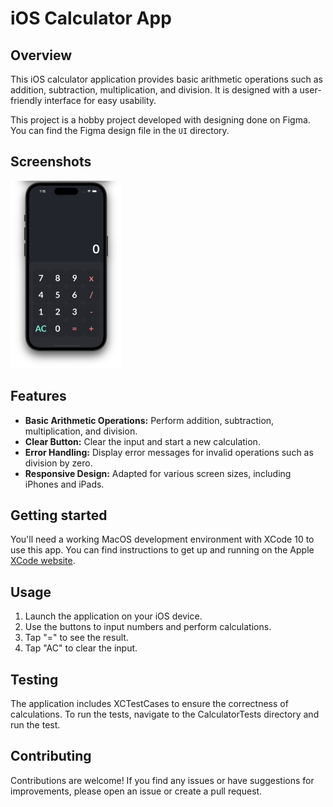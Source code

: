 # iOS Calculator App

## Overview

This iOS calculator application provides basic arithmetic operations such as addition, subtraction, multiplication, and division. It is designed with a user-friendly interface for easy usability. 

This project is a hobby project developed with designing done on Figma. You can find the Figma design file in the `UI` directory.

## Screenshots

<img src="Screenshots/Screenshot_iPhone_15.png" alt="Screenshot 1" width="178" height="300">

## Features

- **Basic Arithmetic Operations:** Perform addition, subtraction, multiplication, and division.
- **Clear Button:** Clear the input and start a new calculation.
- **Error Handling:** Display error messages for invalid operations such as division by zero.
- **Responsive Design:** Adapted for various screen sizes, including iPhones and iPads.

## Getting started

You'll need a working MacOS development environment with XCode 10 to use this app. You can find instructions to get up and running on the Apple [XCode website](https://developer.apple.com/xcode/).

## Usage

1. Launch the application on your iOS device.
2. Use the buttons to input numbers and perform calculations.
3. Tap "=" to see the result.
4. Tap "AC" to clear the input.

## Testing

The application includes XCTestCases to ensure the correctness of calculations. To run the tests, navigate to the CalculatorTests directory and run the test.

## Contributing

Contributions are welcome! If you find any issues or have suggestions for improvements, please open an issue or create a pull request.
